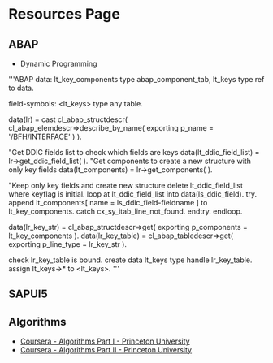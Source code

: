 # Resources Page

## ABAP
- Dynamic Programming

'''ABAP
data: lt_key_components type abap_component_tab,
      lt_keys           type ref to data.

field-symbols:
    <lt_keys> type any table.

data(lr) =  cast cl_abap_structdescr( cl_abap_elemdescr=>describe_by_name( exporting p_name = '/BFH/INTERFACE' ) ).

"Get DDIC fields list to check which fields are keys
data(lt_ddic_field_list) = lr->get_ddic_field_list( ).
"Get components to create a new structure with only key fields
data(lt_components) = lr->get_components( ).

"Keep only key fields and create new structure
delete lt_ddic_field_list where keyflag is initial.
loop at lt_ddic_field_list into data(ls_ddic_field).
  try.
      append lt_components[ name = ls_ddic_field-fieldname ] to lt_key_components.
    catch cx_sy_itab_line_not_found.
  endtry.
endloop.

data(lr_key_str) = cl_abap_structdescr=>get( exporting p_components = lt_key_components ).
data(lr_key_table) = cl_abap_tabledescr=>get( exporting p_line_type = lr_key_str ).

check lr_key_table is bound.
create data lt_keys type handle lr_key_table.
assign lt_keys->* to <lt_keys>.
'''

## SAPUI5

## Algorithms

- [Coursera - Algorithms Part I - Princeton University](https://www.coursera.org/learn/algorithms-part1)
- [Coursera - Algorithms Part II - Princeton University](https://www.coursera.org/learn/algorithms-part2)
